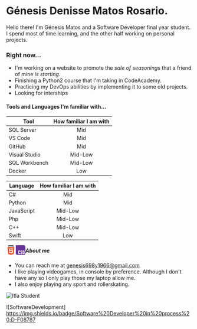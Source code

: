 # Génesis Denisse Matos Rosario. 
Hello there! I'm Génesis Matos and a Software Developer final year student. 
I spend most of time learning, and the other half working on personal projects.


### Right now...

+ I'm working on a website to promote the _sale of seasonings_ that a friend of mine *is starting*.
+ Finishing a Python2 course that I'm taking in CodeAcademy.
+ Practicing my DevOps abilities by implementing it to some old projects.
+ Looking for interships

#### Tools and Languages I'm familiar with...
|      Tool     |  How familiar I am with  |
| ------------- | :----------------------: |
| SQL Server    |  Mid                     |
| VS Code       |  Mid                     |
| GitHub        |  Mid                     |
| Visual Studio |  Mid-Low                 |
| SQL Workbench |  Mid-Low                 |
| Docker        |  Low                     |


|   Language    |  How familiar I am with  |
| ------------- | :----------------------: |
| C#            |  Mid                     |
| Python        |  Mid                     |
| JavaScript    |  Mid-Low                 |
| Php           |  Mid-Low                 |
| C++           |  Mid-Low                 |
| Swift         |  Low                     |

<img align="left" alt="HTML5" width="26px" src="https://raw.githubusercontent.com/github/explore/80688e429a7d4ef2fca1e82350fe8e3517d3494d/topics/html/html.png" />

<img align="left" alt="CSS3" width="26px" src="https://raw.githubusercontent.com/github/explore/80688e429a7d4ef2fca1e82350fe8e3517d3494d/topics/css/css.png" />


##### About me 
+ You can reach me at genesis698y1966@gmail.com
+ I like playing videogames, in console by preference. Although I don't have any so I only play those my laptop allow me. 
+ I also enjoy playing any sport and rollerskating.


![Itla Student](https://img.shields.io/badge/Itla_Student-blue)

![SoftwareDevelopment] https://img.shields.io/badge/Software%20Developer%20in%20process%20;D-F08787